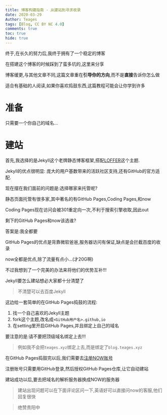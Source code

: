 ```yaml
---
title: 博客构建指南 - 从建站到寻求收录
date: 2020-03-29
Author: Teages
tags: [Blog, CC BY NC 4.0]
comments: true
toc: true
hide: true
---
```


终于,在长久的努力后,我终于拥有了一个稳定的博客

在搭建这个博客的时候踩到了蛮多坑的,这里来分享

博客缓更,与其他文章不同,这篇文章重在**引导你的方向**,而不是**直接**告诉你怎么做

适合有基础的人阅读,如果你喜欢捣鼓东西,这篇教程可能会让你学到许多

<!-- more -->

# 准备

只需要一个你自己的域名...

# 建站

首先,我选择的是Jekyll这个老牌静态博客框架,搭配[LOFFER](https://github.com/FromEndWorld/LOFFER)这个主题.

Jekyll的优点很明显: 庞大的用户基数带来的活跃社区支持,还有GitHub的官方适配.

现在摆在我们面前的问题是:选择哪家来托管呢?

静态页面托管有很多家,其中著名的有GitHub Pages,Coding Pages,和now

Coding Pages现在访问会被301重定向一次,不利于搜索引擎收取,因此out

剩下的GitHub Pages和now该选谁?

答案是:我全都要



GitHub Pages的优点是背靠微软爸爸,服务器访问有保证,缺点是会拦截百度的收录

now全都是优点,除了流量有点小...(才20G啊)

不过我想到了一个完美的办法来将他们的优势互补!!!



Jekyll要怎么建站想必大家都十分清楚了

> 不清楚可以去百度Jekyll

这边给一套简单的在GitHub Pages捣鼓的流程:

1. 找一个自己喜欢的Jekyll主题
2. fork这个主题,改名成`<GitHub用户名>.github,io`
3. 在setting里开启GitHub Pages,并且绑定上自己的域名

要注意的是:请不要把顶级域名绑定上去!!!

>  例如我不会把`teages.xyz`绑定上去,而是绑定了`blog.teages.xyz`

在GitHub Pages捣鼓完以后,我们需要去[注册NOW账号](https://zeit.co/signup)

注册账号只需要用GitHub登录,然后授权GitHub Pages仓库,让它自动建站

建站成功以后,要去把域名的解析服务器换成NOW的服务器

> 建站出现问题可以在下面评论区问一下,英语好可以直接问now的客服,他们回复很快



> 绝赞贵阳中
